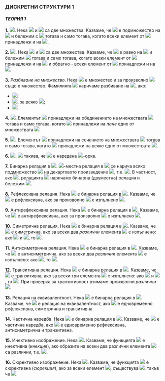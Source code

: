 ### ДИСКРЕТНИ СТРУКТУРИ 1
#### *ТЕОРИЯ 1*

**1.** <img src="https://latex.codecogs.com/svg.latex?\Large&space;{A\subseteq{B}}">. Нека <img src="https://latex.codecogs.com/svg.latex?\Large&space;A"> и <img src="https://latex.codecogs.com/svg.latex?\Large&space;B"> са две множества. Казваме, че <img src="https://latex.codecogs.com/svg.latex?\Large&space;A"> е подмножество на <img src="https://latex.codecogs.com/svg.latex?\Large&space;B"> и бележим с <img src="https://latex.codecogs.com/svg.latex?\Large&space;A\subseteq{B}"> тогава и само тогава, когато всеки елемент от <img src="https://latex.codecogs.com/svg.latex?\Large&space;A"> принадлежи и на <img src="https://latex.codecogs.com/svg.latex?\Large&space;B">.

**2.** <img src="https://latex.codecogs.com/svg.latex?\Large&space;{A={B}}">. Нека <img src="https://latex.codecogs.com/svg.latex?\Large&space;A"> и <img src="https://latex.codecogs.com/svg.latex?\Large&space;B"> са две множества. Казваме, че <img src="https://latex.codecogs.com/svg.latex?\Large&space;A"> e равно на <img src="https://latex.codecogs.com/svg.latex?\Large&space;B"> и бележим <img src="https://latex.codecogs.com/svg.latex?\Large&space;A=B"> тогава и само тогава, когато всеки елемент от <img src="https://latex.codecogs.com/svg.latex?\Large&space;A"> принадлежи и на <img src="https://latex.codecogs.com/svg.latex?\Large&space;B{\;}(A\subseteq{B})"> и обратно - всеки елемент от <img src="https://latex.codecogs.com/svg.latex?\Large&space;B"> принадлежи и на <img src="https://latex.codecogs.com/svg.latex?\Large&space;A{\;}(B\subseteq{A})">. 

**3.** *Разбиване на множество*. Нека <img src="https://latex.codecogs.com/svg.latex?\Large&space;A"> е множество и за произволно <img src="https://latex.codecogs.com/svg.latex?\Large&space;i\in{I},{\;}A_i"> също е множество. Фамилията <img src="https://latex.codecogs.com/svg.latex?\Large&space;\{A_i\}_{i\in{I}}"> наричаме разбиване на <img src="https://latex.codecogs.com/svg.latex?\Large&space;A">, ако:
- <img src="https://latex.codecogs.com/svg.latex?\Large&space;\forall{i\in{I}}{\;}:{\;}A_i\neq{\varnothing},{\;}A_i\in{A}">;
- <img src="https://latex.codecogs.com/svg.latex?\Large&space;A_i\cap\A_j=\varnothing">, за всяко <img src="https://latex.codecogs.com/svg.latex?\Large&space;i\neq{j},i,j\in{I}">;
- <img src="https://latex.codecogs.com/svg.latex?\Large&space;\bigcup_{i\in{I}}^{}{A_i}=A">

**4.** <img src="https://latex.codecogs.com/svg.latex?\Large&space;x\in{\bigcup_{i=0}^{n}}A_i">. Елементът <img src="https://latex.codecogs.com/svg.latex?\Large&space;x"> принадлежи на обединението на множествата <img src="https://latex.codecogs.com/svg.latex?\Large&space;A_0,A_1,...,A_n"> тогава и само тогава, когато <img src="https://latex.codecogs.com/svg.latex?\Large&space;x"> принадлежи на *поне* едно от множествата <img src="https://latex.codecogs.com/svg.latex?\Large&space;A_0,A_1,...,A_n">.

**5.** <img src="https://latex.codecogs.com/svg.latex?\Large&space;x\in{\bigcap_{i=0}^{n}}A_i">. Елементът <img src="https://latex.codecogs.com/svg.latex?\Large&space;x"> принадлежи на сечението на множествата <img src="https://latex.codecogs.com/svg.latex?\Large&space;A_0,A_1,...,A_n"> тогава и само тогава, когато <img src="https://latex.codecogs.com/svg.latex?\Large&space;x"> принадлежи на *всяко* едно от множествата <img src="https://latex.codecogs.com/svg.latex?\Large&space;A_0,A_1,...,A_n">.

**6.** <img src="https://latex.codecogs.com/svg.latex?\Large&space;x\in{A_0\times{A_1\times{...{\times{A_n}}}}}">. <img src="https://latex.codecogs.com/svg.latex?\Large&space;\exists{a_o}\in{A_0},a_1\in{A_1},...,a_n\in{A_n}"> такива, че <img src="https://latex.codecogs.com/svg.latex?\Large&space;x=(a_0,a_1,...,a_n)"> е наредена <img src="https://latex.codecogs.com/svg.latex?\Large&space;n+1">-орка.

**7.** Бинарна релация в <img src="https://latex.codecogs.com/svg.latex?\Large&space;A">. <img src="https://latex.codecogs.com/svg.latex?\Large&space;n">-местна релация в <img src="https://latex.codecogs.com/svg.latex?\Large&space;A"> се нарича всяко подмножество <img src="https://latex.codecogs.com/svg.latex?\Large&space;R"> на декартовото произведение <img src="https://latex.codecogs.com/svg.latex?\Large&space;\underbrace{A\times{A}\timex{...}\times{A}}_{n}=A^n">, т.е. <img src="https://latex.codecogs.com/svg.latex?\Large&space;R\subseteq{A^n}">. В частност, ако <img src="https://latex.codecogs.com/svg.latex?\Large&space;n=2">, релацията <img src="https://latex.codecogs.com/svg.latex?\Large&space;R"> наричаме бинарна (двуместна) релация и бележим <img src="https://latex.codecogs.com/svg.latex?\Large&space;R\subseteq{A\times{A}}">.

**8.** Рефлексивна релация. Нека <img src="https://latex.codecogs.com/svg.latex?\Large&space;R"> е бинарна релация в <img src="https://latex.codecogs.com/svg.latex?\Large&space;A\neq{\varnothing}">. Казваме, че <img src="https://latex.codecogs.com/svg.latex?\Large&space;R"> е рефлексивна, ако за произволно <img src="https://latex.codecogs.com/svg.latex?\Large&space;a\in{A}"> е изпълнено <img src="https://latex.codecogs.com/svg.latex?\Large&space;(a,a)\in{R}">.

**9.** Антирефлексивна релация. Нека <img src="https://latex.codecogs.com/svg.latex?\Large&space;R"> е бинарна релация в <img src="https://latex.codecogs.com/svg.latex?\Large&space;A\neq{\varnothing}">. Казваме, че <img src="https://latex.codecogs.com/svg.latex?\Large&space;R"> е антирефлексивна, ако за произволно <img src="https://latex.codecogs.com/svg.latex?\Large&space;a\in{A}"> е изпълнено <img src="https://latex.codecogs.com/svg.latex?\Large&space;(a,a)\notin{R}">.

**10.** Симетрична релация. Нека <img src="https://latex.codecogs.com/svg.latex?\Large&space;R"> е бинарна релация в <img src="https://latex.codecogs.com/svg.latex?\Large&space;A\neq{\varnothing}">. Казваме, че <img src="https://latex.codecogs.com/svg.latex?\Large&space;R"> е симетрична, ако за всеки два *различни* елемента <img src="https://latex.codecogs.com/svg.latex?\Large&space;a,b\in{A}"> е изпълнено: ако <img src="https://latex.codecogs.com/svg.latex?\Large&space;(a,b)\in{R}"> и <img src="https://latex.codecogs.com/svg.latex?\Large&space;(b,a)\in{R}">, то <img src="https://latex.codecogs.com/svg.latex?\Large&space;a=b">.

**11.** Антисиметрична релация. Нека <img src="https://latex.codecogs.com/svg.latex?\Large&space;R"> е бинарна релация в <img src="https://latex.codecogs.com/svg.latex?\Large&space;A\neq{\varnothing}">. Казваме, че <img src="https://latex.codecogs.com/svg.latex?\Large&space;R"> е антисиметрична, ако за всеки два *различни* елемента <img src="https://latex.codecogs.com/svg.latex?\Large&space;a,b\in{A}"> е изпълнено: ако <img src="https://latex.codecogs.com/svg.latex?\Large&space;(a,b)\in{R}">, то <img src="https://latex.codecogs.com/svg.latex?\Large&space;(b,a)\in{R}">.

**12.** Транзитивна релация. Нека <img src="https://latex.codecogs.com/svg.latex?\Large&space;R"> е бинарна релация в <img src="https://latex.codecogs.com/svg.latex?\Large&space;A\neq{\varnothing}">. Казваме, че <img src="https://latex.codecogs.com/svg.latex?\Large&space;R"> е транзитивна, ако за всеки три елемента <img src="https://latex.codecogs.com/svg.latex?\Large&space;a,b,c\in{A}"> е изпълнено: ако <img src="https://latex.codecogs.com/svg.latex?\Large&space;(a,b)\in{R}"> и <img src="https://latex.codecogs.com/svg.latex?\Large&space;(b,c)\in{R}">, то <img src="https://latex.codecogs.com/svg.latex?\Large&space;(a,c)\in{R}">. При проверка за транзитивност взимаме произволни *различни* <img src="https://latex.codecogs.com/svg.latex?\Large&space;a,b,c">.

**13.** Релация на еквивалентност. Нека <img src="https://latex.codecogs.com/svg.latex?\Large&space;R"> е бинарна релация в <img src="https://latex.codecogs.com/svg.latex?\Large&space;A\neq{\varnothing}">. Казваме, че <img src="https://latex.codecogs.com/svg.latex?\Large&space;R"> е релация на еквивалентност, ако <img src="https://latex.codecogs.com/svg.latex?\Large&space;R"> е едновременно рефлексивна, симетрична и транзитивна.

**14.** Частична наредба. Нека <img src="https://latex.codecogs.com/svg.latex?\Large&space;R"> е бинарна релация в <img src="https://latex.codecogs.com/svg.latex?\Large&space;A\neq{\varnothing}">. Казваме, че <img src="https://latex.codecogs.com/svg.latex?\Large&space;R"> е частична наредба, ако <img src="https://latex.codecogs.com/svg.latex?\Large&space;R"> е едновременно рефлексивна, антисиметрична и транзитивна.

**15.** Инективно изображение. Нека <img src="https://latex.codecogs.com/svg.latex?\Large&space;f:A\rightarrow{B}">. Казваме, че функцията <img src="https://latex.codecogs.com/svg.latex?\Large&space;f"> е инективна (*инекция*), ако образите на всеки два различни елемента <img src="https://latex.codecogs.com/svg.latex?\Large&space;a,b\in{A}"> са различни, т.е. <img src="https://latex.codecogs.com/svg.latex?\Large&space;\forall{a\neq{b}}(f(a)\neq{f(b)})">.

**16.** Сюрективно изображение. Нека <img src="https://latex.codecogs.com/svg.latex?\Large&space;f:A\rightarrow{B}">. Казваме, че функцията <img src="https://latex.codecogs.com/svg.latex?\Large&space;f"> е сюрективна (*сюрекция*), ако за всеки елемент <img src="https://latex.codecogs.com/svg.latex?\Large&space;a,b\in{B}">, съществува <img src="https://latex.codecogs.com/svg.latex?\Large&space;а\in{А}">, такъв че <img src="https://latex.codecogs.com/svg.latex?\Large&space;f(а)=b">.
